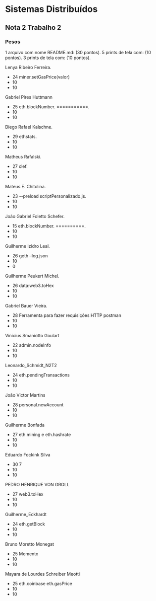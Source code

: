 # Sistemas Distribuídos
## Nota 2 Trabalho 2
### Pesos

1 arquivo com nome README.md: (30 pontos). 
5 prints de tela com: (10 pontos). 
3 prints de tela com: (10 pontos). 

Lenya Ribeiro Ferreira. 
- 24 miner.setGasPrice(valor)  
- 10  
- 10  

 Gabriel Pires Huttmann  
- 25  eth.blockNumber.   ===========. 
- 10  
- 10  

 Diego Rafael Kalschne. 
- 29 ethstats.  
- 10  
- 10  

Matheus Rafalski. 
- 27 clef. 
- 10  
- 10  
   
Mateus E. Chitolina. 
- 23  --preload scriptPersonalizado.js. 
- 10  
- 10  

João Gabriel Foletto Schefer. 
- 15  eth.blockNumber.  ==========. 
- 10  
- 10  

Guilherme Izidro Leal.  
- 26   geth –log.json
- 10 
- 0  
 
Guilherme Peukert Michel. 
- 26   data:web3.toHex
- 10   
- 10   

Gabriel Bauer Vieira.  
- 28   Ferramenta para fazer requisições HTTP postman
- 10   
- 10   

Vinicius Smaniotto Goulart
- 22    admin.nodeInfo
- 10   
- 10  

Leonardo_Schmidt_N2T2
- 24	  eth.pendingTransactions
- 10  
- 10   

João Victor Martins
- 28	  personal.newAccount
- 10  
- 10

Guilherme Bonfada
- 27	  eth.mining  e  eth.hashrate   
- 10  
- 10

Eduardo Fockink Silva
- 30  7 	    
- 10  
- 10

PEDRO HENRIQUE VON GROLL
- 27   web3.toHex 
- 10  
- 10

Guilherme_Eckhardt
- 24  eth.getBlock  
- 10  
- 10

Bruno Moretto Monegat
- 25  Memento
- 10  
- 10


Mayara de Lourdes Schreiber Meotti
- 25  eth.coinbase  eth.gasPrice
- 10  
- 10






